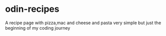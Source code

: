 # odin-recipes
A recipe page with pizza,mac and cheese and pasta very simple but just the beginning of my coding journey